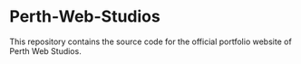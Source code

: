 # Perth-Web-Studios
This repository contains the source code for the official portfolio website of Perth Web Studios.
